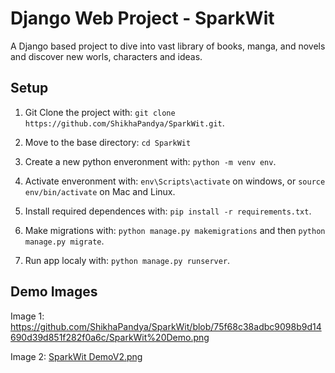 # Django Web Project - SparkWit
A Django based project to dive into vast library of books, manga, and novels and discover new worls, characters and ideas.

## Setup
1. Git Clone the project with: ```git clone https://github.com/ShikhaPandya/SparkWit.git```.

2. Move to the base directory: ```cd SparkWit```

3. Create a new python enveronment with: ```python -m venv env```.

4. Activate enveronment with: ```env\Scripts\activate``` on windows, or ```source env/bin/activate``` on Mac and Linux.
   
5. Install required dependences with: ```pip install -r requirements.txt```.

6. Make migrations with: ```python manage.py makemigrations``` and then ```python manage.py migrate```.

7. Run app localy with: ```python manage.py runserver```.

## Demo Images
Image 1:
https://github.com/ShikhaPandya/SparkWit/blob/75f68c38adbc9098b9d14690d39d851f282f0a6c/SparkWit%20Demo.png

Image 2:
[SparkWit DemoV2.png](https://github.com/ShikhaPandya/SparkWit/blob/main/SparkWit%20DemoV2.png)
